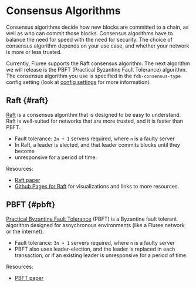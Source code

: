 # Consensus Algorithms

Consensus algorithms decide how new blocks are committed to a chain, as well as
who can commit those blocks. Consensus algorithms have to balance the need for speed
with the need for security. The choice of consensus algorithm depends on your use
case, and whether your network is more or less trusted.

Currently, Fluree supports the Raft consensus algorithm. The next algorithm we will
release is the PBFT (Practical Byzantine Fault Tolerance) algorithm. The consensus
algorithm you use is specified in the `fdb-consensus-type` config setting (look
at [config settings](/overview/start/fluree_anywhere.md#config-options) for more
information).

## Raft {#raft}

[Raft](https://raft.github.io/raft.pdf) is a consensus algorithm that is designed
to be easy to understand. Raft is well-suited for networks that are more trusted,
and it is faster than PBFT.

- Fault tolerance: `2n + 1` servers required, where `n` is a faulty server
- In Raft, a leader is elected, and that leader commits blocks until they become
- unresponsive for a period of time.  

Resources:

- [Raft paper](https://raft.github.io/raft.pdf)
- [Github Pages for Raft](https://raft.github.io/) for visualizations and links
  to more resources.

## PBFT {#pbft}

[Practical Byzantine Fault Tolerance](http://pmg.csail.mit.edu/papers/osdi99.pdf)
(PBFT) is a Byzantine fault tolerant algorithm designed for asnychronous environments
(like a Fluree network or the internet).

- Fault tolerance: `3n + 1` servers required, where `n` is a faulty server
- PBFT also uses leader-election, and the leader is replaced in each transaction,
  or if an existing leader is unresponsive for a period of time.

Resources:

- [PBFT paper](http://pmg.csail.mit.edu/papers/osdi99.pdf)
